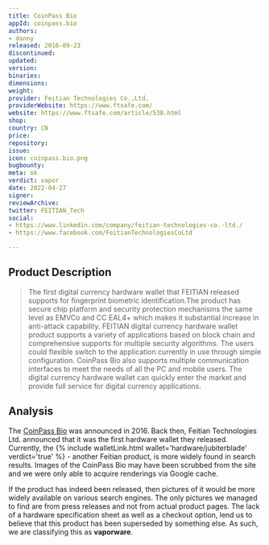 ```yaml
---
title: CoinPass Bio
appId: coinpass.bio
authors:
- danny
released: 2016-09-23
discontinued: 
updated: 
version: 
binaries: 
dimensions: 
weight: 
provider: Feitian Technologies Co.,Ltd.
providerWebsite: https://www.ftsafe.com/
website: https://www.ftsafe.com/article/538.html
shop: 
country: CN
price: 
repository: 
issue: 
icon: coinpass.bio.png
bugbounty: 
meta: ok
verdict: vapor
date: 2022-04-27
signer: 
reviewArchive: 
twitter: FEITIAN_Tech
social:
- https://www.linkedin.com/company/feitian-technologies-co.-ltd./
- https://www.facebook.com/FeitianTechnologiesCoLtd

---
```


## Product Description

> The first digital currency hardware wallet that FEITIAN released supports for fingerprint biometric identification.The product has secure chip platform and security protection mechanisms the same level as EMVCo and CC EAL4+ which makes it substantial increase in anti-attack capability. FEITIAN digital currency hardware wallet product supports a variety of applications based on block chain and comprehensive supports for multiple security algorithms. The users could flexible switch to the application currently in use through simple configuration. CoinPass Bio also supports multiple communication interfaces to meet the needs of all the PC and mobile users. The digital currency hardware wallet can quickly enter the market and provide full service for digital currency applications.

## Analysis 

The [CoinPass Bio](https://www.ftsafe.com/article/538.html) was announced in 2016. Back then, Feitian Technologies Ltd. announced that it was the first hardware wallet they released. Currently, the {% include walletLink.html wallet='hardware/jubiterblade' verdict='true' %} - another Feitian product, is more widely found in search results. Images of the CoinPass Bio may have been scrubbed from the site and we were only able to acquire renderings via Google cache. 

If the product has indeed been released, then pictures of it would be more widely available on various search engines. The only pictures we managed to find are from press releases and not from actual product pages. The lack of a hardware specification sheet as well as a checkout option, lend us to believe that this product has been superseded by something else. As such, we are classifying this as **vaporware**.


